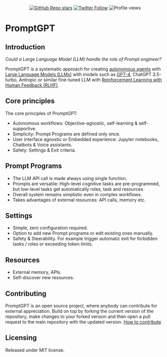 <div align="center"> 
  
[![GitHub Repo stars](https://img.shields.io/github/stars/tmgthb/PromptGPT?style=social)](https://github.com/tmgthb/PromptGPT/stargazers) 
[![Twitter Follow](https://img.shields.io/twitter/follow/Teemumtt13?style=social)](https://twitter.com/Teemumtt13)
![Profile views](https://komarev.com/ghpvc/?username=tmgthb&color=blue)

</div>  


# PromptGPT

## Introduction

*Could a Large Language Model (LLM) handle the role of Prompt engineer?*

PromptGPT is a systematic approach for creating [autonomous agents](https://en.wikipedia.org/wiki/Autonomous_agent) with [Large Language Models (LLMs)](https://en.wikipedia.org/wiki/Large_language_model) with models such as [GPT-4](https://arxiv.org/abs/2303.08774), ChatGPT 3.5-turbo, Antropic or similar fine-tuned LLM with [Reinforcement Learning with Human Feedback (RLHF)](https://arxiv.org/abs/2203.02155). 

## Core principles

The core principles of PromptGPT:
- Autonomous workflows: Objective-agnostic, self-learning & self-supportive.
- Simplicity: Prompt Programs are defined only once. 
- User interface agnostic or Embedded experience: Jupyter notebooks, Chatbots & Voice assistants.
- Safety: Settings & Exit criteria.

## Prompt Programs
- The LLM API call is made always using single function.
- Prompts are versatile: High-level cognitive tasks are pre-programmed, but low-level tasks get automatically roles, task and resources.
- Overall system remains simplistic even in complex workflows.
- Takes advantages of external resources: API calls, memory etc.

## Settings
- Simple, zero configuration required.
- Option to add new Prompt programs or edit existing ones manually.
- Safety & Steerability. For example trigger automatic exit for forbidden tasks / roles or exceeding token limits.

## Resources
- External memory, APIs.
- Self-discover new resources.

## Contributing
PromptGPT is an open source project, where anybody can contribute for external appreciation. Build on top by forking the current version of the repository, make changes to your forked version and then open a pull request to the main repository with the updated version. [How to contribute](https://docs.github.com/en/get-started/quickstart/contributing-to-projects)

## Licensing
Released under MIT license.
